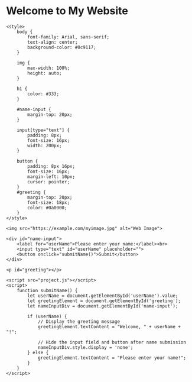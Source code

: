 


<html lang="en">
<head>
    <meta charset="UTF-8">
    <meta name="viewport" content="width=device-width, initial-scale=1.0">
    <title>Homework 2 - Static Website</title>
    <link rel="stylesheet" href="css.css">
</head>
<body>
    <h1>Welcome to My Website </h1>

    <style>
        body {
            font-family: Arial, sans-serif;
            text-align: center;
            background-color: #0c9117;
        }

        img {
            max-width: 100%;
            height: auto;
        }

        h1 {
            color: #333;
        }

        #name-input {
            margin-top: 20px;
        }

        input[type="text"] {
            padding: 8px;
            font-size: 16px;
            width: 200px;
        }

        button {
            padding: 8px 16px;
            font-size: 16px;
            margin-left: 10px;
            cursor: pointer;
        }
        #greeting {
            margin-top: 20px;
            font-size: 18px;
            color: #0a0000;
        }
    </style>
</head>
<body>

    <img src="https://example.com/myimage.jpg" alt="Web Image">

    <div id="name-input">
        <label for="userName">Please enter your name:</label><br>
        <input type="text" id="userName" placeholder="">
        <button onclick="submitName()">Submit</button>
    </div>

    <p id="greeting"></p>
    
    <script src="project.js"></script>
    <script>
        function submitName() {
            let userName = document.getElementById('userName').value;
            let greetingElement = document.getElementById('greeting');
            let nameInputDiv = document.getElementById('name-input');

            if (userName) {
                // Display the greeting message
                greetingElement.textContent = "Welcome, " + userName + "!";
                
                // Hide the input field and button after name submission
                nameInputDiv.style.display = 'none';
            } else {
                greetingElement.textContent = "Please enter your name!";
            }
        }
    </script>


